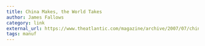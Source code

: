 ```yaml
---
title: China Makes, the World Takes
author: James Fallows
category: link
external_url: https://www.theatlantic.com/magazine/archive/2007/07/china-makes-the-world-takes/305987/
tags: manuf
---
```


